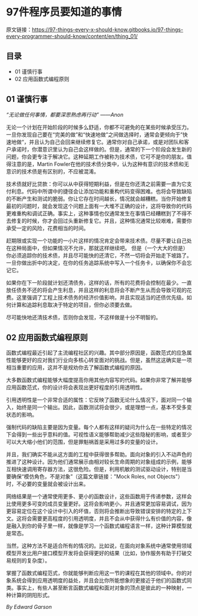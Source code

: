 # 97件程序员要知道的事情

原文链接：https://97-things-every-x-should-know.gitbooks.io/97-things-every-programmer-should-know/content/en/thing_01/

## 目录

* 01 谨慎行事
* 02 应用函数式编程原则

## 01 谨慎行事

*“无论做任何事情，都要深思熟虑再行动” ——Anon*

无论一个计划在开始阶段的时候多么舒适，你都不可避免的在某些时候承受压力。一旦你发现自己要在“完美的做”和“快速地做”之间做选择时，通常会更倾向于”快速地做“，并且认为自己会回来继续修复它。通常你对自己承诺，或是对团队和客户承诺时，你潜意识里认为自己会这样做的。但是，通常的下一个阶段会发生新的问题，你会更专注于解决它。这种延期工作被称为技术债，它可不是你的朋友。值得注意的是，Martin Fowler在他的技术债分类中，认为这种有意识的技术债和无意识的技术债是有区别的，不应被混淆。<br>

技术债就好比贷款：你可以从中获得短期利益，但是在你还清之前需要一直为它支付利息。代码中所谓中的捷径会让添加功能和重构代码变得困难。也将会导致缺陷的不断产生和测试的脆弱。你让它存在时间越长，情况就会越糟糕。当你开始修复最初的问题时，就会发现这个问题上面有一大堆不正确的设计，这将导致你的代码更难重构和调试正确。事实上，这种事情也仅通常发生在事情已经糟糕到了不得不去修复的时候，你才会回过头重新修复它。并且，这种情况通常比较艰难，需要你承受一定的风险，花费相当的时间。<br>

赶期限或实现一个功能的一小片这样的情况肯定会带来技术债。尽量不要让自己处在这种局面中，但如果情况不允许，那就这样继续吧。 但是（一个大大的但是）你必须追踪你的技术债，并且尽可能快的还清它，不然一切将会开始走下坡路了。一旦你做出折中的决定，在你的任务追踪系统中写入一个任务卡，以确保你不会忘记它。<br>

如果你在下一阶段就计划还清债务，这样的话，所有的花费将会控制在最少。一直放任债务不还的将会产生利息，并且这样的利息将会不断产生从而会导致可观的花费。这里强调了工程上技术债务的经济价值影响，并且实现适当的还债优先级。如何计算和追踪利息取决于特定的项目，但你必须要去做。<br>

尽可能快地还清技术债，否则你会发现，不这样做是十分不明智的。<br>

## 02  应用函数式编程原则

函数式编程最近引起了主流编程社区的兴趣。其中部分原因是，函数范式的应急属性能够更好的应对我们行业向多核心转变面对的挑战。但是，虽然这这确实是一项相当重要的应用，这并不是规劝你去了解函数式编程的原因。<br>

大多数函数式编程能够大幅度提高你用其他内容写的代码。如果你非常了解并能够应用函数范式，你的设计将会表现出更好程度的引用透明性。<br>

引用透明性是一个非常合适的属性：它反映了函数无论什么情况下，面对同一个输入，始终是同一个输出。因此，函数测试将会很少，或是理想一点，基本不受多变状态的影响。<br>

强制代码的缺陷主要是因为变量。每个人都有这样的疑问为什么在一些特定的情况下会得到一些出乎意料的值。可视性语义能够帮助减少这些隐秘的影响，或者至少可以大大缩小他们的范围，但是罪魁祸首是采用过多的变量的设计。<br>

并且，我们确实不能从这方面的工程中获得很多帮助。面向对象的引入不动声色的推进了这种设计。因为他们通常展示由相对较长生命周期的对象组成的示例，能够互相快速调用寄存器方法，这很危险。但是，利用机敏的测试驱动设计，特别是当要确保“模仿角色，不是对象”（这篇文章链接："Mock Roles, not Objects"）时，不必要的变量就会被设计出来。<br>

网络结果是一个通常使用更多、更小的函数设计，这些函数用于传递参数，这样会比使用更多可变的成员变量更好。这将会影响更小，并且通常更加容易调试，因为更容易定位在这个设计中引入的坏值，否则将会推断出导致错误安排的特定的上下文。这将会需要更高程度的引用透明度，并且不会从中获得什么有价值的内容，像是融入到你的骨子里一样，就像是学习一个函数式编程语言一样，这种计算模型就是常态。<br>

当然，这种方法不是适合所有的情况的。比如说，在面向对象系统中通常使用领域模型开发比用户接口模型开发将会获得更好的结果（比如，协作服务有助于打破交易规则的复杂度）。<br>

掌握了函数式编程范式，你就能够判断应用这一节的课程在其他的领域中。你的对象系统会得到应用透明度的益处，并且会比你所能想象的更接近于他们的函数式同类。事实上，有些人甚至断言函数式编程和面对对象的顶点是彼此的一种映射，一种计算的阴阳形式。<br>

*By Edward Garson*
